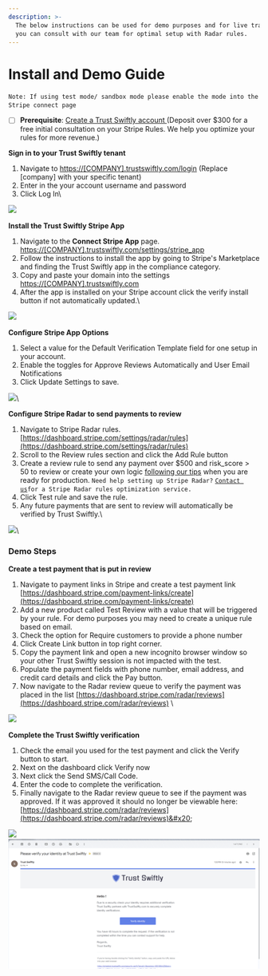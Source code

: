 ```yaml
---
description: >-
  The below instructions can be used for demo purposes and for live transactions
  you can consult with our team for optimal setup with Radar rules.
---
```


# Install and Demo Guide

`Note: If using test mode/ sandbox mode please enable the mode into the Stripe connect page`

* [ ] **Prerequisite**: [Create a Trust Swiftly account ](https://app.trustswiftly.com/create?ref=partner)(Deposit over $300 for a free initial consultation on your Stripe Rules. We help you optimize your rules for more revenue.)

**Sign in to your Trust Swiftly tenant**

1. Navigate to [https://\[COMPANY\].trustswiftly.com/login](https://stripetest.trustswiftly.com/login) (Replace \[company] with your specific tenant)
2. Enter in the your account username and password
3. Click Log In\


![](https://lh5.googleusercontent.com/x8tAyPzkWktteKO368-Pmduxw4FZzWqGCkQrsC6LuLxNrVMTWge\_7Q\_ZGkFDsfLx0cI3F6v0Ak3XDGb7Q1CnjQslcTd2DVi9OeN1F4AWGQcucqSoQHfbYlfGhWxHoLGXxjvGAionY1hT2fUtrdqspRg)

**Install the Trust Swiftly Stripe App**

1. Navigate to the **Connect Stripe App** page. [https://](https://stripetest.trustswiftly.com/settings/stripe\_app)[\[COMPANY\]](https://stripetest.trustswiftly.com/login)[.trustswiftly.com/settings/stripe\_app](https://stripetest.trustswiftly.com/settings/stripe\_app)&#x20;
2. Follow the instructions to install the app by going to Stripe's Marketplace and finding the Trust Swiftly app in the compliance category.&#x20;
3. Copy and paste your domain into the settings [https://](https://stripetest.trustswiftly.com/)[\[COMPANY\]](https://stripetest.trustswiftly.com/login)[.trustswiftly.com](https://stripetest.trustswiftly.com/)
4. After the app is installed on your Stripe account click the verify install button if not automatically updated.\


![](https://lh3.googleusercontent.com/cBeU6ThMHqIfR\_ydAxbdTJ0DVoUekYrjWSnjjeHIq-uS\_UXp2n1g7gZGr75jKDD1EutkXZ3Xsr-lbnQrG\_tUJ8BBWb5tDQGNNetjcyQANDq1At21XpyeXsPqUIwpz3bvTOnaf6-fN9WkRloLFpyyyDE)

**Configure Stripe App Options**

1. Select a value for the Default Verification Template field for one setup in your account.
2. Enable the toggles for Approve Reviews Automatically and User Email Notifications
3. Click Update Settings to save.

![](https://lh3.googleusercontent.com/j9KcvR8c5m\_YIoVRWiH4uPs6JJS\_aXZg9n3GX6BiYMHzYUIiTrvTKwBtGqT-mSAGrYOnD93RBCwSmxv6ycMaQIzz4RDjz6jR0nZo4b2AZWYHKkQ7IgSKXN01nlxYAEAbPvQMzXuyG\_NJODBHu358i7Q)\


**Configure Stripe Radar to send payments to review**

1. Navigate to Stripe Radar rules. [https://dashboard.stripe.com/settings/radar/rules](https://dashboard.stripe.com/settings/radar/rules)
2. Scroll to the Review rules section and click the Add Rule button
3. Create a review rule to send any payment over $500 and risk\_score > 50 to review or create your own logic [following our tips](https://trustswiftly.com/blog/optimal-fraud-prevention-with-stripe-radar-rules/) when you are ready for production. `Need help setting up Stripe Radar?` [`Contact us`](https://trustswiftly.com/contact-us/)`for a Stripe Radar rules optimization service.`&#x20;
4. Click Test rule and save the rule.
5. Any future payments that are sent to review will automatically be verified by Trust Swiftly.\


![](https://lh6.googleusercontent.com/Hq6dxtSjLmlSIOPfXAA3P3DmXmAQGXCQvHbFWYg-yHbzpSB4QV3P2nWSC4gWYlgf9mYchgGBJjviEuJF5vZEdd1PbAqKG52W4P2yzNvoottmyeAI0QjVRQJU6\_e6ankcij6PtFoFEPipMrFjhmzc2Kg)\


### Demo Steps

**Create a test payment that is put in review**

1. Navigate to payment links in Stripe and create a test payment link [https://dashboard.stripe.com/payment-links/create](https://dashboard.stripe.com/payment-links/create)
2. Add a new product called Test Review with a value that will be triggered by your rule. For demo purposes you may need to create a unique rule based on email.&#x20;
3. Check the option for Require customers to provide a phone number
4. Click Create Link button in top right corner.&#x20;
5. Copy the payment link and open a new incognito browser window so your other Trust Swiftly session is not impacted with the test.&#x20;
6. Populate the payment fields with phone number, email address, and credit card details and click the Pay button.&#x20;
7. Now navigate to the Radar review queue to verify the payment was placed in the list [https://dashboard.stripe.com/radar/reviews](https://dashboard.stripe.com/radar/reviews) \


![](https://lh3.googleusercontent.com/Iv\_raYjCZfOgWI0XIvo6jPljR1FnvIRZ9SZmXzfNOjX2pWXhRhOXQL9v\_jafYDchaqRVfWdrJbeoYBVcDJ3kTFmo1DnaAbEfapdPu7PtVA-gLqla48Z8ccpCMCSBJmdHuEPM9FUNLHgOeMqBx11GaQ8)



**Complete the Trust Swiftly verification**

1. Check the email you used for the test payment and click the Verify button to start.
2. Next on the dashboard click Verify now
3. Next click the Send SMS/Call Code.
4. Enter the code to complete the verification.&#x20;
5. Finally navigate to the Radar review queue to see if the payment was approved. If it was approved it should no longer be viewable here: [https://dashboard.stripe.com/radar/reviews](https://dashboard.stripe.com/radar/reviews)&#x20;

![](https://lh4.googleusercontent.com/cJQOwgyAUuFGLDRWxWpu6nqBny8LAP4Mayyu0QK-Fmu8z5GtNrLnQMeZwf5zQFFLhJHDrxKjhOLowuxX-jMZ581jYjvVD2oEzdxVj5vUrJSIm9Dj9QkNpjGxeFEsGYGrGxPWL5jQ8CNwSlgj32UJjYw)![](<../.gitbook/assets/image (1).png>)

